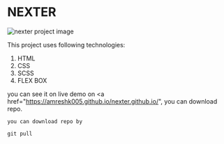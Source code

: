 # NEXTER
<img src="https://github.com/amreshk005/nexter.github.io/blob/master/img/github_img.png" alt="nexter project image">


This project uses following technologies:
1. HTML
2. CSS
3. SCSS
4. FLEX BOX

you can see it on live demo on <a href="https://amreshk005.github.io/nexter.github.io/", you can download repo.

```
you can download repo by

git pull

```
